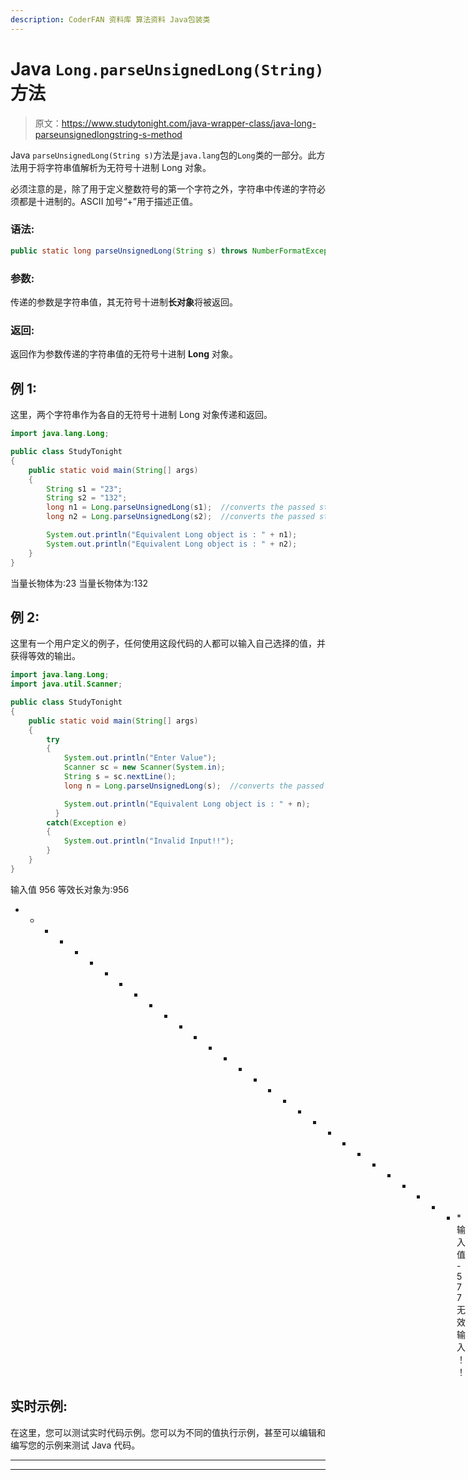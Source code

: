 ```yaml
---
description: CoderFAN 资料库 算法资料 Java包装类
---
```


# Java `Long.parseUnsignedLong(String)`方法

> 原文：<https://www.studytonight.com/java-wrapper-class/java-long-parseunsignedlongstring-s-method>

Java `parseUnsignedLong(String s)`方法是`java.lang`包的`Long`类的一部分。此方法用于将字符串值解析为无符号十进制 Long 对象。

必须注意的是，除了用于定义整数符号的第一个字符之外，字符串中传递的字符必须都是十进制的。ASCII 加号“+”用于描述正值。

### 语法:

```java
public static long parseUnsignedLong(String s) throws NumberFormatException
```

### 参数:

传递的参数是字符串值，其无符号十进制**长对象**将被返回。

### 返回:

返回作为参数传递的字符串值的无符号十进制 **Long** 对象。

## 例 1:

这里，两个字符串作为各自的无符号十进制 Long 对象传递和返回。

```java
import java.lang.Long;

public class StudyTonight 
{  
    public static void main(String[] args) 
    {     
        String s1 = "23"; 
        String s2 = "132";
        long n1 = Long.parseUnsignedLong(s1);  //converts the passed string as unsigned long
        long n2 = Long.parseUnsignedLong(s2);  //converts the passed string as unsigned long

        System.out.println("Equivalent Long object is : " + n1);
        System.out.println("Equivalent Long object is : " + n2);    
    }  
}
```

当量长物体为:23
当量长物体为:132

## 例 2:

这里有一个用户定义的例子，任何使用这段代码的人都可以输入自己选择的值，并获得等效的输出。

```java
import java.lang.Long;
import java.util.Scanner;

public class StudyTonight 
{  
    public static void main(String[] args) 
    {  
        try
        {
            System.out.println("Enter Value");
            Scanner sc = new Scanner(System.in);
            String s = sc.nextLine();
            long n = Long.parseUnsignedLong(s);  //converts the passed string as unsigned long

            System.out.println("Equivalent Long object is : " + n);
          }
        catch(Exception e)
        {
            System.out.println("Invalid Input!!");
        }
    }  
}
```

输入值
956
等效长对象为:956
* * * * * * * * * * * * * * * * * * * * * * * * * * * * * * *输入值
-577
无效输入！！

## 实时示例:

在这里，您可以测试实时代码示例。您可以为不同的值执行示例，甚至可以编辑和编写您的示例来测试 Java 代码。

* * *

* * *